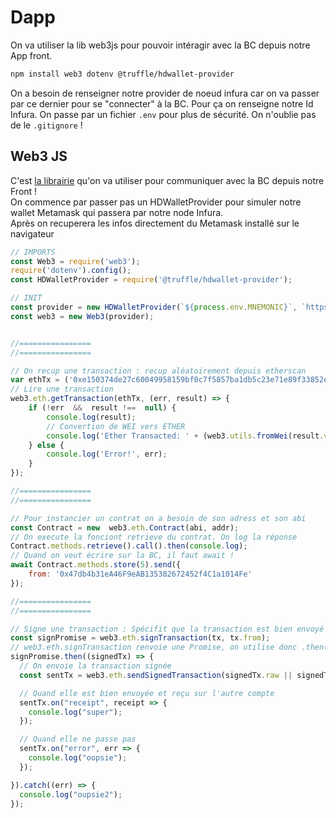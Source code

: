 # Dapp

On va utiliser la lib web3js pour pouvoir intéragir avec la BC depuis notre App front.

```sh
npm install web3 dotenv @truffle/hdwallet-provider
```

On a besoin de renseigner notre provider de noeud infura car on va passer par ce dernier pour se "connecter" à la BC. Pour ça on renseigne notre Id Infura. On passe par un fichier `.env` pour plus de sécurité. On n'oublie pas de le ``.gitignore`` !

## Web3 JS

C'est [la librairie](https://web3js.readthedocs.io/en/v1.7.4/index.html) qu'on va utiliser pour communiquer avec la BC depuis notre Front !  
On commence par passer pas un HDWalletProvider pour simuler notre wallet Metamask qui passera par notre node Infura.  
Après on recuperera les infos directement du Metamask installé sur le navigateur

```js
// IMPORTS
const Web3 = require('web3');
require('dotenv').config();
const HDWalletProvider = require('@truffle/hdwallet-provider');

// INIT
const provider = new HDWalletProvider(`${process.env.MNEMONIC}`, `https://ropsten.infura.io/v3/${process.env.INFURA_ID}`);
const web3 = new Web3(provider);


//================
//================

// On recup une transaction : recup aléatoirement depuis etherscan
var ethTx = ('0xe150374de27c60049958159bf0c7f5857ba1db5c23e71e89f33852e2baaf4c7f');
// Lire une transaction
web3.eth.getTransaction(ethTx, (err, result) => { 
    if (!err  &&  result !==  null) {
        console.log(result);
        // Convertion de WEI vers ETHER
        console.log('Ether Transacted: ' + (web3.utils.fromWei(result.value, 'ether')));
    } else {
        console.log('Error!', err);
    }
});

//================
//================

// Pour instancier un contrat on a besoin de son adress et son abi
const Contract = new  web3.eth.Contract(abi, addr);
// On execute la fonciont retrieve du contrat. On log la réponse 
Contract.methods.retrieve().call().then(console.log);
// Quand on veut écrire sur la BC, il faut await ! 
await Contract.methods.store(5).send({
    from: '0x47db4b31eA46F9eAB135382672452f4C1a1014Fe'
});

//================
//================

// Signe une transaction : Spécifit que la transaction est bien envoyé depuis l'adresse tx.from
const signPromise = web3.eth.signTransaction(tx, tx.from);
// web3.eth.signTransaction renvoie une Promise, on utilise donc .then() pour executer des actions une fois la promesse tenue
signPromise.then((signedTx) => {
  // On envoie la transaction signée
  const sentTx = web3.eth.sendSignedTransaction(signedTx.raw || signedTx.rawTransaction);

  // Quand elle est bien envoyée et reçu sur l'autre compte
  sentTx.on("receipt", receipt => {
    console.log("super");
  });

  // Quand elle ne passe pas
  sentTx.on("error", err => {
    console.log("oopsie");
  });

}).catch((err) => {
  console.log("oupsie2");
});
```
